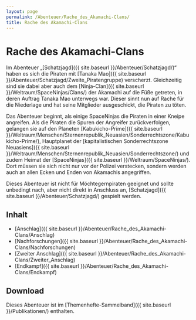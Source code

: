```yaml
---
layout: page
permalink: /Abenteuer/Rache_des_Akamachi-Clans/
title: Rache des Akamachi-Clans
---
```


# Rache des Akamachi-Clans

Im Abenteuer &bdquo;[Schatzjagd]({{ site.baseurl }}/Abenteuer/Schatzjagd/)&ldquo; haben es sich die Piraten mit [Tanaka Mao]({{ site.baseurl }}/Abenteuer/Schatzjagd/Zweite_Piratengruppe) verscherzt. Gleichzeitig sind sie dabei aber auch dem [Ninja-Clan]({{ site.baseurl }}/Weltraum/SpaceNinjas/Clans/) der Akamachi auf die Füße getreten, in deren Auftrag Tanaka Mao unterwegs war. Dieser sinnt nun auf Rache für die Niederlage und hat seine Mitglieder ausgeschickt, die Piraten zu töten.

Das Abenteuer beginnt, als einige SpaceNinjas die Piraten in einer Kneipe angreifen. Als die Piraten die Spuren der Angreifer zurückverfolgen, gelangen sie auf den Planeten [Kabukicho-Prime]({{ site.baseurl }}/Weltraum/Menschen/Sternenrepublik_Neuasien/Sonderrechtszone/Kabukicho-Prime/), Hauptplanet der [kapitalistischen Sonderrechtszone Neuasiens]({{ site.baseurl }}/Weltraum/Menschen/Sternenrepublik_Neuasien/Sonderrechtszone/) und zudem Heimat der [SpaceNinjas]({{ site.baseurl }}/Weltraum/SpaceNinjas/). Dort müssen sie sich nicht nur vor der Polizei verstecken, sondern werden auch an allen Ecken und Enden von Akamachis angegriffen.

Dieses Abenteuer ist nicht für Möchtegernpiraten geeignet und sollte unbedingt nach, aber nicht direkt in Anschluss an, [Schatzjagd]({{ site.baseurl }}/Abenteuer/Schatzjagd/) gespielt werden.

## Inhalt

- [Anschlag]({{ site.baseurl }}/Abenteuer/Rache_des_Akamachi-Clans/Anschlag)
- [Nachforschungen]({{ site.baseurl }}/Abenteuer/Rache_des_Akamachi-Clans/Nachforschungen)
- [Zweiter Anschlag]({{ site.baseurl }}/Abenteuer/Rache_des_Akamachi-Clans/Zweiter_Anschlag)
- [Endkampf]({{ site.baseurl }}/Abenteuer/Rache_des_Akamachi-Clans/Endkampf)

## Download

Dieses Abenteuer ist im [Themenhefte-Sammelband]({{ site.baseurl }}/Publikationen/) enthalten.
